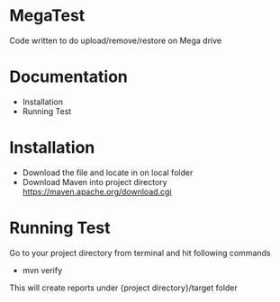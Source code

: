 # MegaTest

Code written to do upload/remove/restore on Mega drive

# Documentation
* Installation
* Running Test

# Installation
* Download the file and locate in on local folder
* Download Maven into project directory https://maven.apache.org/download.cgi

# Running Test
Go to your project directory from terminal and hit following commands

* mvn verify

This will create reports under {project directory}/target folder
